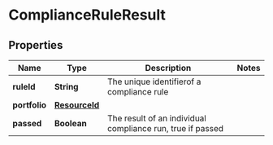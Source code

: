 

# ComplianceRuleResult


## Properties

Name | Type | Description | Notes
------------ | ------------- | ------------- | -------------
**ruleId** | **String** | The unique identifierof a compliance rule | 
**portfolio** | [**ResourceId**](ResourceId.md) |  | 
**passed** | **Boolean** | The result of an individual compliance run, true if passed | 



